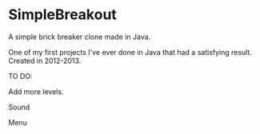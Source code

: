 # SimpleBreakout
A simple brick breaker clone made in Java.

One of my first projects I've ever done in Java that had a satisfying result. Created in 2012-2013.

TO DO:

Add more levels.

Sound

Menu
